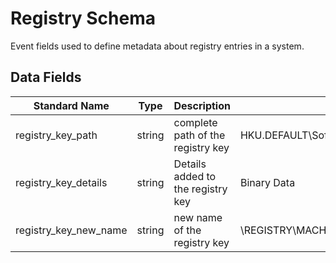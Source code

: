 # Registry Schema

Event fields used to define metadata about registry entries in a system.

## Data Fields

| Standard Name | Type | Description | Sample Value |
|--------|---------|-------|-------|
| registry_key_path | string | complete path of the registry key | HKU.DEFAULT\Software\Microsoft\Office\16.0\Common |
| registry_key_details | string | Details added to the registry key | Binary Data |
| registry_key_new_name | string | new name of the registry key | \REGISTRY\MACHINE\SOFTWARE\Microsoft\Windows\CurrentVersion\Run\hello |